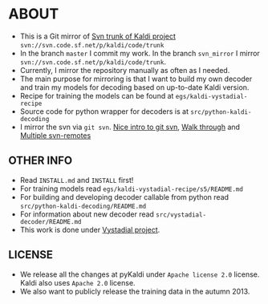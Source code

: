 ABOUT
=====
 * This is a Git mirror of [Svn trunk of Kaldi project](http://sourceforge.net/projects/kaldi/)
   `svn://svn.code.sf.net/p/kaldi/code/trunk`
 * In the branch `master` I commit my work. In the branch `svn_mirror` I mirror `svn://svn.code.sf.net/p/kaldi/code/trunk`.
 * Currently, I mirror the repository manually as often as I needed.
 * The main purpose for mirroring is that I want to build my own decoder and train my models for decoding based on up-to-date Kaldi version.
 * Recipe for training the models can be found at `egs/kaldi-vystadial-recipe`
 * Source code for python wrapper for decoders is at `src/python-kaldi-decoding` 
 * I mirror the svn via `git svn`. [Nice intro to git svn](http://viget.com/extend/effectively-using-git-with-subversion), [Walk through](http://blog.shinetech.com/2009/02/17/my-git-svn-workflow/) and [Multiple svn-remotes](http://blog.shuningbian.net/2011/05/git-with-multiple-svn-remotes.html)

OTHER INFO
----------
 * Read `INSTALL.md` and `INSTALL` first!
 * For training models read `egs/kaldi-vystadial-recipe/s5/README.md`
 * For building and developing decoder callable from python read `src/python-kaldi-decoding/README.md`
 * For information about new decoder read `src/vystadial-decoder/README.md`
 * This work is done under [Vystadial project](https://sites.google.com/site/filipjurcicek/projects/vystadial).

LICENSE
--------
 * We release all the changes at pyKaldi under `Apache license 2.0` license. Kaldi also uses `Apache 2.0` license. 
 * We also want to publicly release the training data in the autumn 2013.
